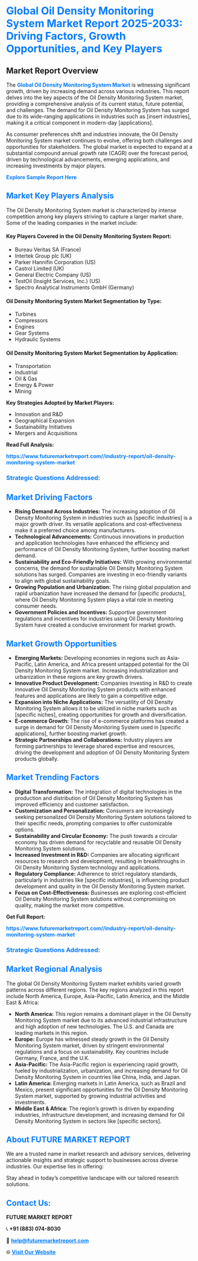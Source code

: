 <h1 style="color: #007BFF;">Global Oil Density Monitoring System Market Report 2025-2033: Driving Factors, Growth Opportunities, and Key Players</h1>

<section id="overview">
<h2>Market Report Overview</h2>
<p>The <a href="https://www.futuremarketreport.com//industry-report/oil-density-monitoring-system-market" style="color: #007BFF; text-decoration: none;"><strong>Global Oil Density Monitoring System Market</strong></a> is witnessing significant growth, driven by increasing demand across various industries. This report delves into the key aspects of the Oil Density Monitoring System market, providing a comprehensive analysis of its current status, future potential, and challenges. The demand for Oil Density Monitoring System has surged due to its wide-ranging applications in industries such as [insert industries], making it a critical component in modern-day [applications].</p>
<p>As consumer preferences shift and industries innovate, the Oil Density Monitoring System market continues to evolve, offering both challenges and opportunities for stakeholders. The global market is expected to expand at a substantial compound annual growth rate (CAGR) over the forecast period, driven by technological advancements, emerging applications, and increasing investments by major players.</p>
</section>

<section id="overview">
<p><a href="https://www.futuremarketreport.com//request-sample/reportId=85096" style="color: #007BFF; text-decoration: none;"><strong>Explore Sample Report Here</strong></a></p>
</section>

<section id="key-players">
<h2 style="color: #007BFF;">Market Key Players Analysis</h2>
<p>The Oil Density Monitoring System market is characterized by intense competition among key players striving to capture a larger market share. Some of the leading companies in the market include:</p>
<h4>Key Players Covered in the Oil Density Monitoring System Report:</h4>
<ul><li>Bureau Veritas SA (France)</li><li>Intertek Group plc (UK)</li><li>Parker Hannifin Corporation (US)</li><li>Castrol Limited (UK)</li><li>General Electric Company (US)</li><li>TestOil (Insight Services, Inc.) (US)</li><li>Spectro Analytical Instruments GmbH (Germany)</li></ul>
<h4>Oil Density Monitoring System Market Segmentation by Type:</h4>
<ul><li>Turbines</li><li>Compressors</li><li>Engines</li><li>Gear Systems</li><li>Hydraulic Systems</li></ul>

<h4>Oil Density Monitoring System Market Segmentation by Application:</h4>
<ul><li>Transportation</li><li>Industrial</li><li>Oil &amp; Gas</li><li>Energy &amp; Power</li><li>Mining</li></ul>
<p><strong>Key Strategies Adopted by Market Players:</strong></p>
<ul>
<li>Innovation and R&D</li>
<li>Geographical Expansion</li>
<li>Sustainability Initiatives</li>
<li>Mergers and Acquisitions</li>
</ul>
</section>

<section>
<p><strong>Read Full Analysis: </strong></p><a href="https://www.futuremarketreport.com//industry-report/oil-density-monitoring-system-market" style="color: #007BFF; text-decoration: none;"><strong>https://www.futuremarketreport.com//industry-report/oil-density-monitoring-system-market</strong></a>
<h3 style="color: #007BFF;">Strategic Questions Addressed:</h3>
</section>

<section id="driving-factors">
<h2 style="color: #007BFF;">Market Driving Factors</h2>
<ul>
<li><strong>Rising Demand Across Industries:</strong> The increasing adoption of Oil Density Monitoring System in industries such as [specific industries] is a major growth driver. Its versatile applications and cost-effectiveness make it a preferred choice among manufacturers.</li>
<li><strong>Technological Advancements:</strong> Continuous innovations in production and application technologies have enhanced the efficiency and performance of Oil Density Monitoring System, further boosting market demand.</li>
<li><strong>Sustainability and Eco-Friendly Initiatives:</strong> With growing environmental concerns, the demand for sustainable Oil Density Monitoring System solutions has surged. Companies are investing in eco-friendly variants to align with global sustainability goals.</li>
<li><strong>Growing Population and Urbanization:</strong> The rising global population and rapid urbanization have increased the demand for [specific products], where Oil Density Monitoring System plays a vital role in meeting consumer needs.</li>
<li><strong>Government Policies and Incentives:</strong> Supportive government regulations and incentives for industries using Oil Density Monitoring System have created a conducive environment for market growth.</li>
</ul>
</section>

<section id="growth-opportunities">
<h2 style="color: #007BFF;">Market Growth Opportunities</h2>
<ul>
<li><strong>Emerging Markets:</strong> Developing economies in regions such as Asia-Pacific, Latin America, and Africa present untapped potential for the Oil Density Monitoring System market. Increasing industrialization and urbanization in these regions are key growth drivers.</li>
<li><strong>Innovative Product Development:</strong> Companies investing in R&D to create innovative Oil Density Monitoring System products with enhanced features and applications are likely to gain a competitive edge.</li>
<li><strong>Expansion into Niche Applications:</strong> The versatility of Oil Density Monitoring System allows it to be utilized in niche markets such as [specific niches], creating opportunities for growth and diversification.</li>
<li><strong>E-commerce Growth:</strong> The rise of e-commerce platforms has created a surge in demand for Oil Density Monitoring System used in [specific applications], further boosting market growth.</li>
<li><strong>Strategic Partnerships and Collaborations:</strong> Industry players are forming partnerships to leverage shared expertise and resources, driving the development and adoption of Oil Density Monitoring System products globally.</li>
</ul>
</section>

<section id="trending-factors">
<h2 style="color: #007BFF;">Market Trending Factors</h2>
<ul>
<li><strong>Digital Transformation:</strong> The integration of digital technologies in the production and distribution of Oil Density Monitoring System has improved efficiency and customer satisfaction.</li>
<li><strong>Customization and Personalization:</strong> Consumers are increasingly seeking personalized Oil Density Monitoring System solutions tailored to their specific needs, prompting companies to offer customizable options.</li>
<li><strong>Sustainability and Circular Economy:</strong> The push towards a circular economy has driven demand for recyclable and reusable Oil Density Monitoring System solutions.</li>
<li><strong>Increased Investment in R&D:</strong> Companies are allocating significant resources to research and development, resulting in breakthroughs in Oil Density Monitoring System technology and applications.</li>
<li><strong>Regulatory Compliance:</strong> Adherence to strict regulatory standards, particularly in industries like [specific industries], is influencing product development and quality in the Oil Density Monitoring System market.</li>
<li><strong>Focus on Cost-Effectiveness:</strong> Businesses are exploring cost-efficient Oil Density Monitoring System solutions without compromising on quality, making the market more competitive.</li>
</ul>
</section>

<section>
<p><strong>Get Full Report: </strong></p><a href="https://www.futuremarketreport.com//industry-report/oil-density-monitoring-system-market" style="color: #007BFF; text-decoration: none;"><strong>https://www.futuremarketreport.com//industry-report/oil-density-monitoring-system-market</strong></a>
<h3 style="color: #007BFF;">Strategic Questions Addressed:</h3>
</section>


<section id="regional-analysis">
<h2 style="color: #007BFF;">Market Regional Analysis</h2>
<p>The global Oil Density Monitoring System market exhibits varied growth patterns across different regions. The key regions analyzed in this report include North America, Europe, Asia-Pacific, Latin America, and the Middle East & Africa:</p>
<ul>
<li><strong>North America:</strong> This region remains a dominant player in the Oil Density Monitoring System market due to its advanced industrial infrastructure and high adoption of new technologies. The U.S. and Canada are leading markets in this region.</li>
<li><strong>Europe:</strong> Europe has witnessed steady growth in the Oil Density Monitoring System market, driven by stringent environmental regulations and a focus on sustainability. Key countries include Germany, France, and the U.K.</li>
<li><strong>Asia-Pacific:</strong> The Asia-Pacific region is experiencing rapid growth, fueled by industrialization, urbanization, and increasing demand for Oil Density Monitoring System in countries like China, India, and Japan.</li>
<li><strong>Latin America:</strong> Emerging markets in Latin America, such as Brazil and Mexico, present significant opportunities for the Oil Density Monitoring System market, supported by growing industrial activities and investments.</li>
<li><strong>Middle East & Africa:</strong> The region’s growth is driven by expanding industries, infrastructure development, and increasing demand for Oil Density Monitoring System in sectors like [specific sectors].</li>
</ul>
</section>

<footer>
<h2 style="color: #007BFF;">About FUTURE MARKET REPORT</h2>
<p>We are a trusted name in market research and advisory services, delivering actionable insights and strategic support to businesses across diverse industries. Our expertise lies in offering:</p>

<p>Stay ahead in today’s competitive landscape with our tailored research solutions.</p>

<h2 style="color: #007BFF;">Contact Us:</h2>
<p><strong>FUTURE MARKET REPORT</strong></p>
<p>📞 <strong>+91 (883) 074-8030</strong></p>
<p>📧 <strong><a href="mailto:help@futuremarketreport.com" style="color: #007BFF;">help@futuremarketreport.com</a></strong></p>
<p>🌐 <strong><a href="https://www.futuremarketreport.com/" style="color: #007BFF;">Visit Our Website</a></strong></p>
</footer>